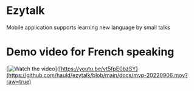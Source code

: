 # Ezytalk
Mobile application supports learning new language by small talks

# Demo video for French speaking

[![Watch the video](https://i.imgur.com/vKb2F1B.png)]([https://youtu.be/vt5fpE0bzSY](https://github.com/hauld/ezytalk/blob/main/docs/mvp-20220906.mov?raw=true)

